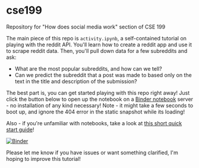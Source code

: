 # cse199
Repository for "How does social media work" section of CSE 199

The main piece of this repo is ```activity.ipynb```, a self-contained tutorial on playing with the reddit API. 
You'll learn how to create a reddit app and use it to scrape reddit data.
Then, you'll pull down data for a few subreddits and ask:

- What are the most popular subreddits, and how can we tell?
- Can we predict the subreddit that a post was made to based only on the text in the title and description of the submission?

The best part is, you can get started playing with this repo right away! Just click the button below to open up
the notebook on a [Binder notebook](https://mybinder.org/) server - no installation of any kind necessary!  Note - it might take a few seconds to boot up, and ignore the 404 error in the static snapshot while its loading!

Also - if you're unfamiliar with notebooks, take a look at [this short quick start guide](https://jupyter-notebook-beginner-guide.readthedocs.io/en/latest/)!

[![Binder](https://mybinder.org/badge.svg)](https://mybinder.org/v2/gh/kennyjoseph/cse199/master?filepath=activity.ipynb)


Please let me know if you have issues or want something clarified, I'm hoping to improve this tutorial!
